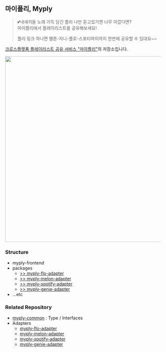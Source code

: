 ## 마이플리, Myply
> 💕내새끼들 노래 가득 담긴 플리 나만 듣고있기엔 너무 아깝다면?   
> 마이플리에서 플레이리스트를 공유해보세요!   
> 
> 플리 링크 하나면 멜론-지니-플로-스포티파이까지 한번에 공유할 수 있대요~~

[크로스플랫폼 플레이리스트 공유 서비스 "마이플리"](https://myply.rycont.ninja/)의 저장소입니다.

<img src="https://user-images.githubusercontent.com/35295182/149927763-304a7510-e646-4074-bf70-73fde09d062d.png" width="600">


### Structure
- myply-frontend
- packages
  - [>> myply-flo-adapter](https://github.com/rycont/myply-flo-adapter/)
  - [>> myply-melon-adapter](https://github.com/rycont/myply-melon-adapter/)
  - [>> myply-spotify-adapter](https://github.com/rycont/myply-spotify-adapter/)
  - [>> myply-genie-adapter](https://github.com/rycont/myply-genie-adapter/)
- ...etc

### Related Repository
- [myply-common](https://github.com/rycont/myply-common/) : Type / Interfaces
- Adapters
  - [myply-flo-adapter](https://github.com/rycont/myply-flo-adapter/)
  - [myply-melon-adapter](https://github.com/rycont/myply-melon-adapter/)
  - [myply-spotify-adapter](https://github.com/rycont/myply-spotify-adapter/)
  - [myply-genie-adapter](https://github.com/rycont/myply-genie-adapter/)
